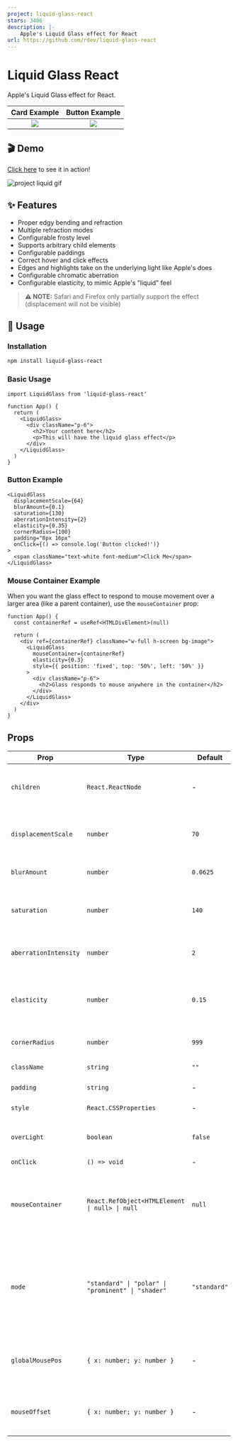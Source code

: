 ```yaml
---
project: liquid-glass-react
stars: 3406
description: |-
    Apple's Liquid Glass effect for React
url: https://github.com/rdev/liquid-glass-react
---
```


# Liquid Glass React

Apple's Liquid Glass effect for React.

Card Example              |  Button Example
:-------------------------:|:-------------------------:
![](https://github.com/rdev/liquid-glass-react/raw/master/assets/card.png)  |  ![](https://github.com/rdev/liquid-glass-react/raw/master/assets/button.png)

## 🎬  Demo

[Click here](https://liquid-glass.maxrovensky.com) to see it in action!

![project liquid gif](./assets/project-liquid.gif)

## ✨ Features

- Proper edgy bending and refraction
- Multiple refraction modes
- Configurable frosty level
- Supports arbitrary child elements
- Configurable paddings
- Correct hover and click effects
- Edges and highlights take on the underlying light like Apple's does
- Configurable chromatic aberration
- Configurable elasticity, to mimic Apple's "liquid" feel

> **⚠️ NOTE:** Safari and Firefox only partially support the effect (displacement will not be visible)

## 🚀 Usage

### Installation

```bash
npm install liquid-glass-react
```

### Basic Usage

```tsx
import LiquidGlass from 'liquid-glass-react'

function App() {
  return (
    <LiquidGlass>
      <div className="p-6">
        <h2>Your content here</h2>
        <p>This will have the liquid glass effect</p>
      </div>
    </LiquidGlass>
  )
}
```

### Button Example

```tsx
<LiquidGlass
  displacementScale={64}
  blurAmount={0.1}
  saturation={130}
  aberrationIntensity={2}
  elasticity={0.35}
  cornerRadius={100}
  padding="8px 16px"
  onClick={() => console.log('Button clicked!')}
>
  <span className="text-white font-medium">Click Me</span>
</LiquidGlass>
```

### Mouse Container Example

When you want the glass effect to respond to mouse movement over a larger area (like a parent container), use the `mouseContainer` prop:

```tsx
function App() {
  const containerRef = useRef<HTMLDivElement>(null)

  return (
    <div ref={containerRef} className="w-full h-screen bg-image">
      <LiquidGlass
        mouseContainer={containerRef}
        elasticity={0.3}
        style={{ position: 'fixed', top: '50%', left: '50%' }}
      >
        <div className="p-6">
          <h2>Glass responds to mouse anywhere in the container</h2>
        </div>
      </LiquidGlass>
    </div>
  )
}
```

## Props

| Prop | Type | Default | Description |
|------|------|---------|-------------|
| `children` | `React.ReactNode` | - | The content to render inside the glass container |
| `displacementScale` | `number` | `70` | Controls the intensity of the displacement effect |
| `blurAmount` | `number` | `0.0625` | Controls the blur/frosting level |
| `saturation` | `number` | `140` | Controls color saturation of the glass effect |
| `aberrationIntensity` | `number` | `2` | Controls chromatic aberration intensity |
| `elasticity` | `number` | `0.15` | Controls the "liquid" elastic feel (0 = rigid, higher = more elastic) |
| `cornerRadius` | `number` | `999` | Border radius in pixels |
| `className` | `string` | `""` | Additional CSS classes |
| `padding` | `string` | - | CSS padding value |
| `style` | `React.CSSProperties` | - | Additional inline styles |
| `overLight` | `boolean` | `false` | Whether the glass is over a light background |
| `onClick` | `() => void` | - | Click handler |
| `mouseContainer` | `React.RefObject<HTMLElement \| null> \| null` | `null` | Container element to track mouse movement on (defaults to the glass component itself) |
| `mode` | `"standard" \| "polar" \| "prominent" \| "shader"` | `"standard"` | Refraction mode for different visual effects. `shader` is the most accurate but not the most stable. |
| `globalMousePos` | `{ x: number; y: number }` | - | Global mouse position coordinates for manual control |
| `mouseOffset` | `{ x: number; y: number }` | - | Mouse position offset for fine-tuning positioning |


